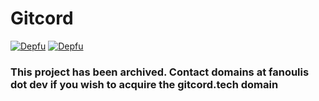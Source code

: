 # Gitcord

[![Depfu](https://badges.depfu.com/badges/8d2e47021f721d2f494794bcb50fb74e/overview.svg)](https://depfu.com/github/gitcord-project/Gitcord?project_id=17236) [![Depfu](https://badges.depfu.com/badges/8d2e47021f721d2f494794bcb50fb74e/status.svg)](https://depfu.com)

### This project has been archived. Contact domains at fanoulis dot dev if you wish to acquire the gitcord.tech domain
